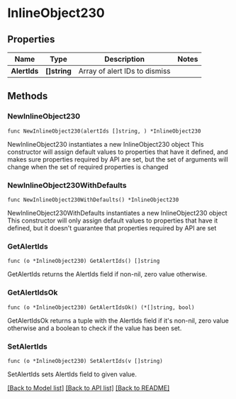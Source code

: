 # InlineObject230

## Properties

Name | Type | Description | Notes
------------ | ------------- | ------------- | -------------
**AlertIds** | **[]string** | Array of alert IDs to dismiss | 

## Methods

### NewInlineObject230

`func NewInlineObject230(alertIds []string, ) *InlineObject230`

NewInlineObject230 instantiates a new InlineObject230 object
This constructor will assign default values to properties that have it defined,
and makes sure properties required by API are set, but the set of arguments
will change when the set of required properties is changed

### NewInlineObject230WithDefaults

`func NewInlineObject230WithDefaults() *InlineObject230`

NewInlineObject230WithDefaults instantiates a new InlineObject230 object
This constructor will only assign default values to properties that have it defined,
but it doesn't guarantee that properties required by API are set

### GetAlertIds

`func (o *InlineObject230) GetAlertIds() []string`

GetAlertIds returns the AlertIds field if non-nil, zero value otherwise.

### GetAlertIdsOk

`func (o *InlineObject230) GetAlertIdsOk() (*[]string, bool)`

GetAlertIdsOk returns a tuple with the AlertIds field if it's non-nil, zero value otherwise
and a boolean to check if the value has been set.

### SetAlertIds

`func (o *InlineObject230) SetAlertIds(v []string)`

SetAlertIds sets AlertIds field to given value.



[[Back to Model list]](../README.md#documentation-for-models) [[Back to API list]](../README.md#documentation-for-api-endpoints) [[Back to README]](../README.md)


